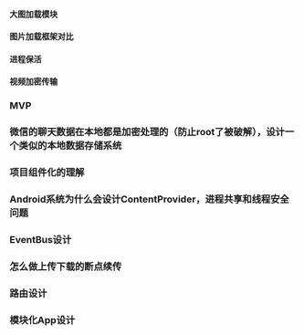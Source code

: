 
####    大图加载模块

####    图片加载框架对比


####    进程保活


####    视频加密传输


### MVP

### 微信的聊天数据在本地都是加密处理的（防止root了被破解），设计一个类似的本地数据存储系统

### 项目组件化的理解

### Android系统为什么会设计ContentProvider，进程共享和线程安全问题


### EventBus设计

### 怎么做上传下载的断点续传

### 路由设计

### 模块化App设计